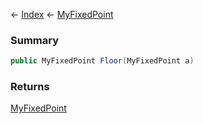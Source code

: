 ← [Index](Api-Index) ← [MyFixedPoint](VRage.MyFixedPoint)

### Summary

```csharp
public MyFixedPoint Floor(MyFixedPoint a)
```

### Returns

[MyFixedPoint](VRage.MyFixedPoint)

